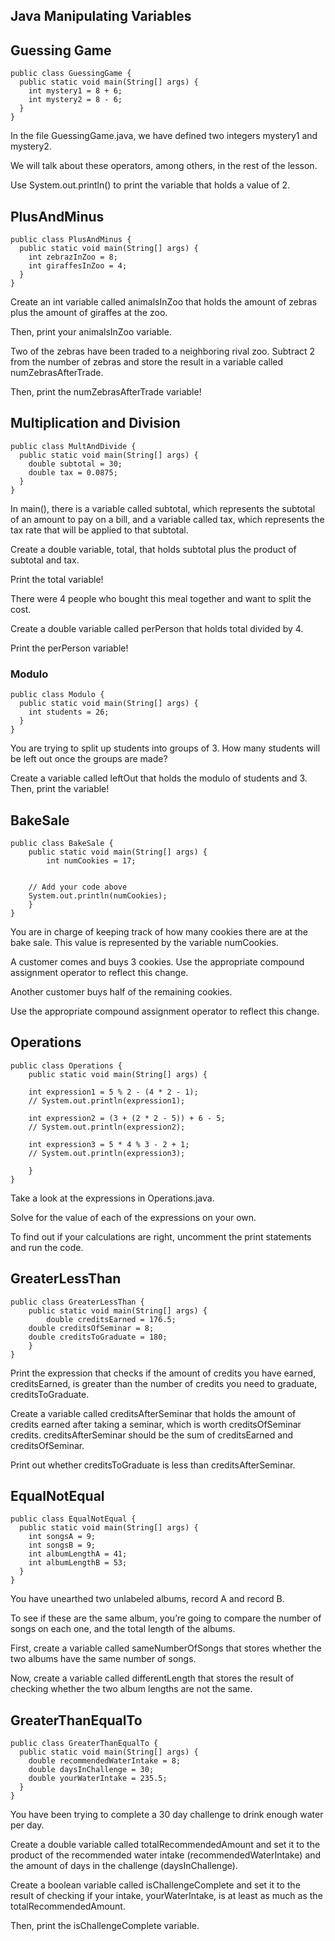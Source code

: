 ## Java Manipulating Variables

## Guessing Game

```
public class GuessingGame {
  public static void main(String[] args) {   
    int mystery1 = 8 + 6;
    int mystery2 = 8 - 6;
  }
}
```

In the file GuessingGame.java, we have defined two integers mystery1 and mystery2.

We will talk about these operators, among others, in the rest of the lesson.

Use System.out.println() to print the variable that holds a value of 2.

## PlusAndMinus

```
public class PlusAndMinus {
  public static void main(String[] args) {
    int zebrazInZoo = 8;
    int giraffesInZoo = 4;
  }
}
```

Create an int variable called animalsInZoo that holds the amount of zebras plus the amount of giraffes at the zoo.

Then, print your animalsInZoo variable.

Two of the zebras have been traded to a neighboring rival zoo. Subtract 2 from the number of zebras and store the result in a variable called numZebrasAfterTrade.

Then, print the numZebrasAfterTrade variable!

## Multiplication and Division

```
public class MultAndDivide {
  public static void main(String[] args) {
    double subtotal = 30;
    double tax = 0.0875;
  }
}
```

In main(), there is a variable called subtotal, which represents the subtotal of an amount to pay on a bill, and a variable called tax, which represents the tax rate that will be applied to that subtotal.

Create a double variable, total, that holds subtotal plus the product of subtotal and tax.

Print the total variable!

There were 4 people who bought this meal together and want to split the cost.

Create a double variable called perPerson that holds total divided by 4.

Print the perPerson variable!

### Modulo

```
public class Modulo {
  public static void main(String[] args) {
    int students = 26;
  }
}
```

You are trying to split up students into groups of 3. How many students will be left out once the groups are made?

Create a variable called leftOut that holds the modulo of students and 3. Then, print the variable!

## BakeSale

```
public class BakeSale {
	public static void main(String[] args) {   
		int numCookies = 17;


    // Add your code above
    System.out.println(numCookies);
	}
}
```

You are in charge of keeping track of how many cookies there are at the bake sale. This value is represented by the variable numCookies.

A customer comes and buys 3 cookies. Use the appropriate compound assignment operator to reflect this change.

Another customer buys half of the remaining cookies.

Use the appropriate compound assignment operator to reflect this change.

## Operations

```
public class Operations {
	public static void main(String[] args) { 

    int expression1 = 5 % 2 - (4 * 2 - 1);
    // System.out.println(expression1);

    int expression2 = (3 + (2 * 2 - 5)) + 6 - 5;
    // System.out.println(expression2);

    int expression3 = 5 * 4 % 3 - 2 + 1;
    // System.out.println(expression3);

	}
}
```

Take a look at the expressions in Operations.java.

Solve for the value of each of the expressions on your own.

To find out if your calculations are right, uncomment the print statements and run the code.

## GreaterLessThan

```
public class GreaterLessThan {
	public static void main(String[] args) {   
		double creditsEarned = 176.5;
    double creditsOfSeminar = 8;
    double creditsToGraduate = 180;
	}
}
```

Print the expression that checks if the amount of credits you have earned, creditsEarned, is greater than the number of credits you need to graduate, creditsToGraduate.

Create a variable called creditsAfterSeminar that holds the amount of credits earned after taking a seminar, which is worth creditsOfSeminar credits. creditsAfterSeminar should be the sum of creditsEarned and creditsOfSeminar.

Print out whether creditsToGraduate is less than creditsAfterSeminar.

## EqualNotEqual

```
public class EqualNotEqual {
  public static void main(String[] args) {
    int songsA = 9;
    int songsB = 9;
    int albumLengthA = 41;
    int albumLengthB = 53;
  }
}
```

You have unearthed two unlabeled albums, record A and record B.

To see if these are the same album, you’re going to compare the number of songs on each one, and the total length of the albums.

First, create a variable called sameNumberOfSongs that stores whether the two albums have the same number of songs.

Now, create a variable called differentLength that stores the result of checking whether the two album lengths are not the same.

## GreaterThanEqualTo

```
public class GreaterThanEqualTo {
  public static void main(String[] args) {
    double recommendedWaterIntake = 8;
    double daysInChallenge = 30;
    double yourWaterIntake = 235.5;
  }
}
```

You have been trying to complete a 30 day challenge to drink enough water per day.

Create a double variable called totalRecommendedAmount and set it to the product of the recommended water intake (recommendedWaterIntake) and the amount of days in the challenge (daysInChallenge).

Create a boolean variable called isChallengeComplete and set it to the result of checking if your intake, yourWaterIntake, is at least as much as the totalRecommendedAmount.

Then, print the isChallengeComplete variable.